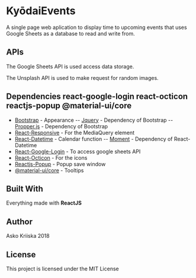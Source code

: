 # KyōdaiEvents

A single page web aplication to display time to upcoming events that uses Google Sheets as a database to read and write from.

## APIs

The Google Sheets API is used access data storage.

The Unsplash API is used to make request for random images.

## Dependencies react-google-login react-octicon reactjs-popup @material-ui/core

- [Bootstrap](https://www.npmjs.com/package/bootstrap/) - Appearance
  -- [Jquery](https://www.npmjs.com/package/jquery) - Dependency of Bootstrap
  -- [Propper.js](https://www.npmjs.com/package/propper.js) - Dependency of Bootstrap
- [React-Responsive](https://www.npmjs.com/package/react-responsive) - For the MediaQuery element
- [React-Datetime](https://www.npmjs.com/package/react-datetime) - Calendar function
  -- [Moment](https://www.npmjs.com/package/momeny) - Dependency of React-Datetime
- [React-Google-Login](https://www.npmjs.com/package/react-google-login) - To access google sheets API
- [React-Octicon](https://www.npmjs.com/package/react-octicon) - For the icons
- [Reactjs-Popup](https://www.npmjs.com/package/reactjs-popup) - Popup save window
- [@material-ui/core](https://www.npmjs.com/package/@material-ui/core) - Tooltips

## Built With

Everything made with **ReactJS**

## Author

Asko Kriiska 2018

## License

This project is licensed under the MIT License
